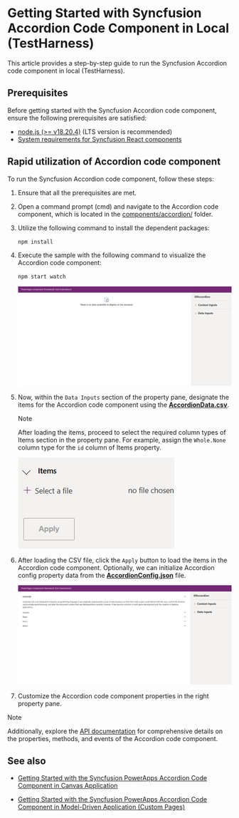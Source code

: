 # Getting Started with Syncfusion Accordion Code Component in Local (TestHarness)

This article provides a step-by-step guide to run the Syncfusion Accordion code component in local (TestHarness).

## Prerequisites

Before getting started with the Syncfusion Accordion code component, ensure the following prerequisites are satisfied:

- [node.js  (>= v18.20.4)](https://nodejs.org/en/download/) (LTS version is recommended)
- [System requirements for Syncfusion React components](https://ej2.syncfusion.com/react/documentation/system-requirement)

## Rapid utilization of Accordion code component

To run the Syncfusion Accordion code component, follow these steps:

1. Ensure that all the prerequisites are met.

2. Open a command prompt (cmd) and navigate to the Accordion code component, which is located in the [components/accordion/](./) folder.

3. Utilize the following command to install the dependent packages:

    ```bash
    npm install
    ```

4. Execute the sample with the following command to visualize the Accordion code component:

    ```bash
    npm start watch
    ```

    ![Output1](../../docs/images/accordion/CC-Output1.png)

5. Now, within the `Data Inputs` section of the property pane, designate the items for the Accordion code component using the [**AccordionData.csv**](./data/AccordionData.csv).

    > [!NOTE]
    > After loading the items, proceed to select the required column types of Items section in the property pane. For example, assign the `Whole.None` column type for the `id` column of Items property.

    ![CSV Import](../../docs/images/accordion/CC-ItemsCSVImport.png)

6. After loading the CSV file, click the `Apply` button to load the items in the Accordion code component. Optionally, we can initialize Accordion config property data from the [**AccordionConfig.json**](./data/AccordionConfig.json) file.

    ![Output2](../../docs/images/accordion/CC-Output2.png)

7. Customize the Accordion code component properties in the right property pane.

> [!NOTE]
> Additionally, explore the [API documentation](../../docs/accordion/api.md) for comprehensive details on the properties, methods, and events of the Accordion code component.

## See also

- [Getting Started with the Syncfusion PowerApps Accordion Code Component in Canvas Application](../../docs/accordion/getting-started-with-canvas.md)

- [Getting Started with the Syncfusion PowerApps Accordion Code Component in Model-Driven Application (Custom Pages)](../../docs/accordion/getting-started-with-model-driven-custom-pages.md)

